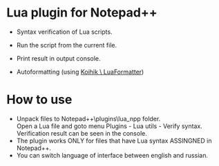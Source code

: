 # Lua plugin for Notepad++
  
* Syntax verification of Lua scripts. 
* Run the script from the current file.
* Print result in output console.

* Autoformatting (using [Koihik \ LuaFormatter](https://github.com/Koihik/LuaFormatter))

# How to use  
 - Unpack files to Notepad++\plugins\lua_npp folder.  
 Open a Lua file and goto menu Plugins - Lua utils - Verify syntax. Verification result can be seen in the console.
 - The plugin works ONLY for files that have Lua syntax ASSINGNED in Notepad++.
 - You can switch language of interface between english and russian.  
 
